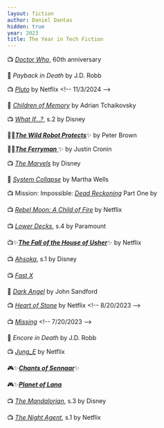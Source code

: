 ```yaml
---
layout: fiction
author: Daniel Dantas
hidden: true
year: 2023
title: The Year in Tech Fiction
---
```


📺 [_Doctor Who_](https://en.wikipedia.org/wiki/Doctor_Who_specials_(2023)), 60th anniversary <!-- 1/13/2025 -->

📕 _Payback in Death_ by J.D. Robb <!-- 11/18/2024 -->

📺 [_Pluto_](https://en.wikipedia.org/wiki/Pluto_(TV_series)) by Netflix <!-- 11/3/2024 -->

📕 [_Children of Memory_](https://en.wikipedia.org/wiki/Children_of_Memory_(novel)) by Adrian Tchaikovsky <!-- 10/5/2024 -->

📺 [_What If...?_](https://en.wikipedia.org/wiki/What_If...%3F_season_2), s.2 by Disney <!-- 9/29/2024 -->

📕✨[***The Wild Robot Protects***](https://en.wikipedia.org/wiki/The_Wild_Robot_(novel)#The_Wild_Robot_Protects_(2023))✨ by Peter Brown <!-- 7/18/2024 -->

📕✨[***The Ferryman*** ](https://en.wikipedia.org/wiki/The_Ferryman_(novel))✨ by Justin Cronin <!-- 7/2/2024 -->

📺 [_The Marvels_](https://en.wikipedia.org/wiki/The_Marvels) by Disney <!-- 2/16/2024 -->

📕 [_System Collapse_](https://en.wikipedia.org/wiki/The_Murderbot_Diaries#System_Collapse_(2023)) by Martha Wells <!-- 2/10/2024 -->

📺 Mission: Impossible: [_Dead Reckoning_](https://en.wikipedia.org/wiki/Mission:_Impossible_%E2%80%93_Dead_Reckoning_Part_One) Part One by  <!-- 1/7/2024 -->

📺 [_Rebel Moon: A Child of Fire_](https://en.wikipedia.org/wiki/Rebel_Moon) by Netflix <!-- 12/28/2023 -->

📺 [_Lower Decks_](https://en.wikipedia.org/wiki/Star_Trek:_Lower_Decks_season_4), s.4 by Paramount <!-- 11/12/2023 -->

📺✨[***The Fall of the House of Usher***](https://en.wikipedia.org/wiki/The_Fall_of_the_House_of_Usher_(miniseries))✨ by Netflix <!-- 10/26/2023 -->

📺 [_Ahsoka_](https://en.wikipedia.org/wiki/Ahsoka_(TV_series)), s.1 by Disney <!-- 10/19/2023 -->

📺 [_Fast X_](https://en.wikipedia.org/wiki/Fast_X) <!-- 10/1/2023 -->

📕 [_Dark Angel_](https://www.johnsandford.org/letty02.html) by John Sandford <!-- 8/26/2023 -->

📺 [_Heart of Stone_](https://en.wikipedia.org/wiki/Heart_of_Stone_(2023_film)) by Netflix <!-- 8/20/2023 -->

📺 [_Missing_](https://en.wikipedia.org/wiki/Missing_(2023_film)) <!-- 7/20/2023 -->

📕 _Encore in Death_ by J.D. Robb <!-- 7/19/2023 -->

📺 [_Jung_E_](https://en.wikipedia.org/wiki/Jung_E) by Netflix <!-- 6/19/2023 -->

🎮✨[***Chants of Sennaar***](https://en.wikipedia.org/wiki/Chants_of_Sennaar)✨ <!-- 6/10/2023 -->

🎮✨[***Planet of Lana***](https://en.wikipedia.org/wiki/Planet_of_Lana) <!-- 5/24/2023 -->

📺 [_The Mandalorian_](https://en.wikipedia.org/wiki/The_Mandalorian_season_3), s.3 by Disney <!-- 5/6/2023 -->

📺 [_The Night Agent_](https://en.wikipedia.org/wiki/The_Night_Agent#Season_1_(2023)), s.1 by Netflix <!-- 4/5/2023 -->
